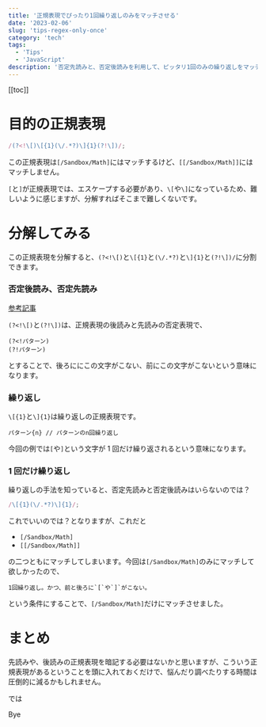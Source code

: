 ```yaml
---
title: '正規表現でぴったり1回繰り返しのみをマッチさせる'
date: '2023-02-06'
slug: 'tips-regex-only-once'
category: 'tech'
tags:
  - 'Tips'
  - 'JavaScript'
description: '否定先読みと、否定後読みを利用して、ピッタリ1回のみの繰り返しをマッチさせ、2回の繰り返しはマッチさせない正規表現を紹介します。'
---
```


[[toc]]

# 目的の正規表現

```javascript
/(?<!\[)\[{1}(\/.*?)\]{1}(?!\])/;
```

この正規表現は`[/Sandbox/Math]`にはマッチするけど、`[[/Sandbox/Math]]`にはマッチしません。

`[`と`]`が正規表現では、エスケープする必要があり、`\[`や`\]`になっているため、難しいように感じますが、分解すればそこまで難しくないです。

# 分解してみる

この正規表現を分解すると、`(?<!\[)`と`\[{1}`と`(\/.*?)`と`\]{1}`と`(?!\])/`に分割できます。

### 否定後読み、否定先読み

[参考記事](https://www.javadrive.jp/regex-basic/writing/index2.html)

`(?<!\[)`と`(?!\])`は、正規表現の後読みと先読みの否定表現で、

```
(?<!パターン)
(?!パターン)
```

とすることで、後ろににこの文字がこない、前にこの文字がこないという意味になります。

### 繰り返し

`\[{1}`と`\]{1}`は繰り返しの正規表現です。

```
パターン{n} // パターンのn回繰り返し
```

今回の例では`[`や`]`という文字が 1 回だけ繰り返されるという意味になります。

### 1 回だけ繰り返し

繰り返しの手法を知っていると、否定先読みと否定後読みはいらないのでは？

```javascript
/\[{1}(\/.*?)\]{1}/;
```

これでいいのでは？となりますが、これだと

- `[/Sandbox/Math]`
- `[[/Sandbox/Math]]`

の二つともにマッチしてしまいます。今回は`[/Sandbox/Math]`のみにマッチして欲しかったので、

```
1回繰り返し。かつ、前と後ろに`[`や`]`がこない。
```

という条件にすることで、`[/Sandbox/Math]`だけにマッチさせました。

# まとめ

先読みや、後読みの正規表現を暗記する必要はないかと思いますが、こういう正規表現があるということを頭に入れておくだけで、悩んだり調べたりする時間は圧倒的に減るかもしれません。

では

Bye

